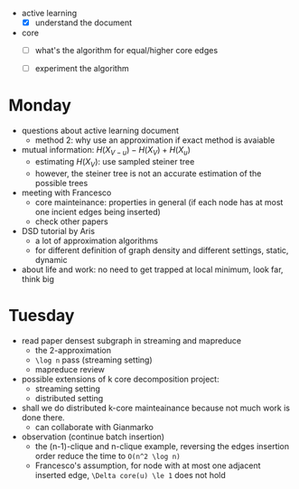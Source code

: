 - active learning
  - [X] understand the document
- core
  - [ ] what's the algorithm for equal/higher core edges
  - [ ] experiment the algorithm


# Monday

- questions about active learning document
  - method 2: why use an approximation if exact method is avaiable
- mutual information: $`H(X_{V-u}) - H(X_V) + H(X_u)`$
  - estimating $`H(X_V)`$: use sampled steiner tree
  - however, the steiner tree is not an accurate estimation of the possible trees
- meeting with Francesco
  - core mainteinance: properties in general (if each node has at most one incient edges being inserted)
  - check other papers
- DSD tutorial by Aris
  - a lot of approximation algorithms
  - for different definition of graph density and different settings, static, dynamic
- about life and work: no need to get trapped at local minimum, look far, think big

# Tuesday

- read paper densest subgraph in streaming and mapreduce
  - the 2-approximation
  - `\log n` pass (streaming setting)
  - mapreduce review
- possible extensions of k core decomposition project:
  - streaming setting
  - distributed setting
- shall we do distributed k-core mainteainance because not much work is done there.
  - can collaborate with Gianmarko
- observation (continue batch insertion)
  - the (n-1)-clique and n-clique example, reversing the edges insertion order reduce the time to `O(n^2 \log n)`
  - Francesco's assumption, for node with at most one adjacent inserted edge, `\Delta core(u) \le 1` does not hold

